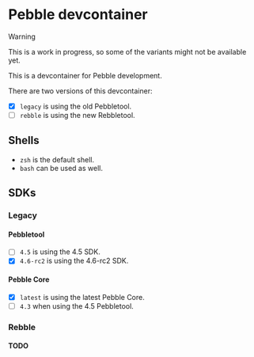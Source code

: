 # Pebble devcontainer

> [!WARNING]
> This is a work in progress, so some of the variants might not be available yet.

This is a devcontainer for Pebble development.

There are two versions of this devcontainer:

- [x] `legacy` is using the old Pebbletool.
- [ ] `rebble` is using the new Rebbletool.

## Shells

- `zsh` is the default shell.
- `bash` can be used as well.

## SDKs

### Legacy

#### Pebbletool

- [ ] `4.5` is using the 4.5 SDK.
- [x] `4.6-rc2` is using the 4.6-rc2 SDK.

#### Pebble Core

- [x] `latest` is using the latest Pebble Core.
- [ ] `4.3` when using the 4.5 Pebbletool.

### Rebble

#### TODO
